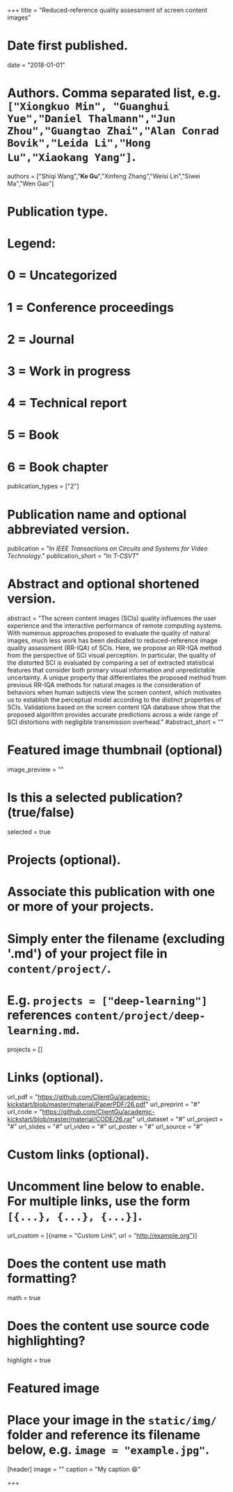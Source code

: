 +++
title = "Reduced-reference quality assessment of screen content images"

# Date first published.
date = "2018-01-01"

# Authors. Comma separated list, e.g. `["Xiongkuo Min", "Guanghui Yue","Daniel Thalmann","Jun Zhou","Guangtao Zhai","Alan Conrad Bovik","Leida Li","Hong Lu","Xiaokang Yang"]`.
authors = ["Shiqi Wang","**Ke Gu**","Xinfeng Zhang","Weisi Lin","Siwei Ma","Wen Gao"]
# Publication type.
# Legend:
# 0 = Uncategorized
# 1 = Conference proceedings
# 2 = Journal
# 3 = Work in progress
# 4 = Technical report
# 5 = Book
# 6 = Book chapter
publication_types = ["2"]

# Publication name and optional abbreviated version.
publication = "In *IEEE Transactions on Circuits and Systems for Video Technology*."
publication_short = "In *T-CSVT*"

# Abstract and optional shortened version.
abstract = "The screen content images (SCIs) quality influences the user experience and the interactive performance of remote computing systems. With numerous approaches proposed to evaluate the quality of natural images, much less work has been dedicated to reduced-reference image quality assessment (RR-IQA) of SCIs. Here, we propose an RR-IQA method from the perspective of SCI visual perception. In particular, the quality of the distorted SCI is evaluated by comparing a set of extracted statistical features that consider both primary visual information and unpredictable uncertainty. A unique property that differentiates the proposed method from previous RR-IQA methods for natural images is the consideration of behaviors when human subjects view the screen content, which motivates us to establish the perceptual model according to the distinct properties of SCIs. Validations based on the screen content IQA database show that the proposed algorithm provides accurate predictions across a wide range of SCI distortions with negligible transmission overhead."
#abstract_short = ""

# Featured image thumbnail (optional)
image_preview = ""

# Is this a selected publication? (true/false)
selected = true

# Projects (optional).
#   Associate this publication with one or more of your projects.
#   Simply enter the filename (excluding '.md') of your project file in `content/project/`.
#   E.g. `projects = ["deep-learning"]` references `content/project/deep-learning.md`.
projects = []

# Links (optional).
url_pdf = "https://github.com/ClientGu/academic-kickstart/blob/master/material/PaperPDF/26.pdf"
url_preprint = "#"
url_code = "https://github.com/ClientGu/academic-kickstart/blob/master/material/CODE/26.rar"
url_dataset = "#"
url_project = "#"
url_slides = "#"
url_video = "#"
url_poster = "#"
url_source = "#"

# Custom links (optional).
#   Uncomment line below to enable. For multiple links, use the form `[{...}, {...}, {...}]`.
 url_custom = [{name = "Custom Link", url = "http://example.org"}]

# Does the content use math formatting?
math = true

# Does the content use source code highlighting?
highlight = true

# Featured image
# Place your image in the `static/img/` folder and reference its filename below, e.g. `image = "example.jpg"`.
[header]
image = ""
caption = "My caption 😄"

+++
